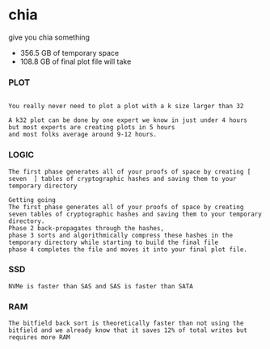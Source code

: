 # chia
give you chia something 




- 356.5 GB of temporary space
- 108.8 GB of final plot file will take 



### PLOT

```

You really never need to plot a plot with a k size larger than 32

A k32 plot can be done by one expert we know in just under 4 hours 
but most experts are creating plots in 5 hours 
and most folks average around 9-12 hours.

```

### LOGIC
```
The first phase generates all of your proofs of space by creating [  seven  ] tables of cryptographic hashes and saving them to your temporary directory

Getting going
The first phase generates all of your proofs of space by creating seven tables of cryptographic hashes and saving them to your temporary directory. 
Phase 2 back-propagates through the hashes,
phase 3 sorts and algorithmically compress these hashes in the temporary directory while starting to build the final file 
phase 4 completes the file and moves it into your final plot file.

```

### SSD
```
NVMe is faster than SAS and SAS is faster than SATA

```

### RAM
```
The bitfield back sort is theoretically faster than not using the bitfield and we already know that it saves 12% of total writes but requires more RAM

```
